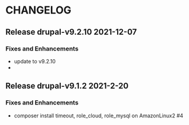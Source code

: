 # CHANGELOG

## Release drupal-v9.2.10  2021-12-07
### Fixes and Enhancements
- update to v9.2.10
- 
## Release drupal-v9.1.2  2021-2-20
### Fixes and Enhancements
- composer install timeout, role_cloud, role_mysql on AmazonLinux2 #4

